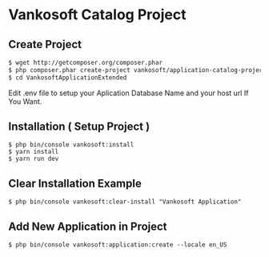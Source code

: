 # Vankosoft Catalog Project

Create Project
---------------

```bash
$ wget http://getcomposer.org/composer.phar
$ php composer.phar create-project vankosoft/application-catalog-project VankosoftApplicationCatalog
$ cd VankosoftApplicationExtended
```
Edit .env file to setup your Aplication Database Name and your host url If You Want.


Installation ( Setup Project )
-------------------------------
```
$ php bin/console vankosoft:install
$ yarn install
$ yarn run dev
```

Clear Installation Example
---------------------------
```
$ php bin/console vankosoft:clear-install "Vankosoft Application"
```

Add New Application in Project
-------------------------------
```
$ php bin/console vankosoft:application:create --locale en_US
```
